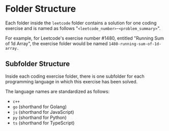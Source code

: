 # Folder Structure
Each folder inside the `leetcode` folder contains a solution for one coding exercise and is named as follows "`<leetcode_number>`-`<problem_summary>`".

For example, for Leetcode's exercise number #1480, entitled "Running Sum of 1d Array", the exercise folder would be named `1480-running-sum-of-1d-array.`

## Subfolder Structure
Inside each coding exercise folder, there is one subfolder for each programming language in which this exercise has been solved.

The language names are standardized as follows:
- `c++`
- `go` (shorthand for Golang)
- `js` (shorthand for JavaScript)
- `py` (shorthand for Python)
- `ts` (shorthand for TypeScript)